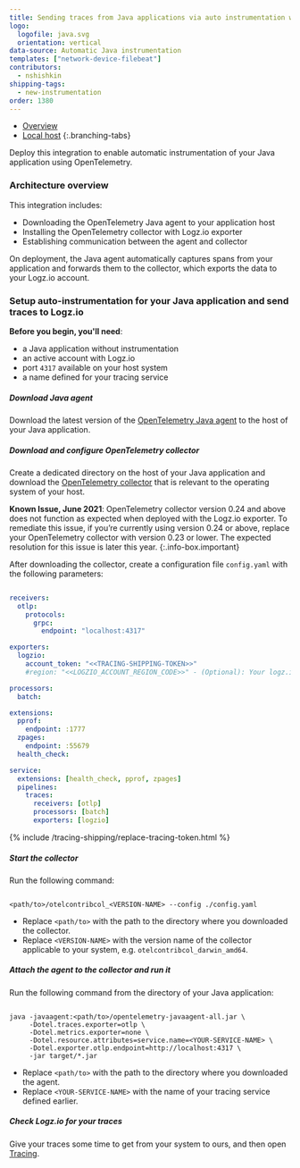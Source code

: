 ```yaml
---
title: Sending traces from Java applications via auto instrumentation with OpenTelemetry
logo:
  logofile: java.svg
  orientation: vertical
data-source: Automatic Java instrumentation
templates: ["network-device-filebeat"]
contributors:
  - nshishkin
shipping-tags:
  - new-instrumentation
order: 1380
---
```


<!-- tabContainer:start -->
<div class="branching-container">

* [Overview](#overview)
* [Local host](#local-host)
{:.branching-tabs}

<!-- tab:start -->
<div id="overview">

Deploy this integration to enable automatic instrumentation of your Java application using OpenTelemetry.

### Architecture overview

This integration includes:

* Downloading the OpenTelemetry Java agent to your application host
* Installing the OpenTelemetry collector with Logz.io exporter
* Establishing communication between the agent and collector

On deployment, the Java agent automatically captures spans from your application and forwards them to the collector, which exports the data to your Logz.io account.

</div>
<!-- tab:end -->


<!-- tab:start -->
<div id="local-host">


### Setup auto-instrumentation for your Java application and send traces to Logz.io

**Before you begin, you'll need**:

* a Java application without instrumentation
* an active account with Logz.io
* port `4317` available on your host system
* a name defined for your tracing service


<div class="tasklist">


##### Download Java agent

Download the latest version of the [OpenTelemetry Java agent](https://github.com/open-telemetry/opentelemetry-java-instrumentation/releases/latest/download/opentelemetry-javaagent-all.jar) to the host of your Java application.

##### Download and configure OpenTelemetry collector

Create a dedicated directory on the host of your Java application and download the [OpenTelemetry collector](https://github.com/open-telemetry/opentelemetry-collector-contrib/releases/tag/v0.23.0) that is relevant to the operating system of your host.

<!-- info-box-start:info -->
**Known Issue, June 2021**: OpenTelemetry collector version 0.24 and above does not function as expected when deployed with the Logz.io exporter. To remediate this issue, if you’re currently using version 0.24 or above, replace your OpenTelemetry collector with version 0.23 or lower.
The expected resolution for this issue is later this year.
{:.info-box.important}
<!-- info-box-end -->

After downloading the collector, create a configuration file `config.yaml` with the following parameters:

```yaml

receivers:  
  otlp:
    protocols:
      grpc:
        endpoint: "localhost:4317"

exporters:
  logzio:
    account_token: "<<TRACING-SHIPPING-TOKEN>>"
    #region: "<<LOGZIO_ACCOUNT_REGION_CODE>>" - (Optional): Your logz.io account region code. Defaults to "us". Required only if your logz.io region is different than US East. https://docs.logz.io/user-guide/accounts/account-region.html#available-regions

processors:
  batch:

extensions:
  pprof:
    endpoint: :1777
  zpages:
    endpoint: :55679
  health_check:

service:
  extensions: [health_check, pprof, zpages]
  pipelines:
    traces:
      receivers: [otlp]
      processors: [batch]
      exporters: [logzio]

```

{% include /tracing-shipping/replace-tracing-token.html %}


##### Start the collector

Run the following command:

```shell

<path/to>/otelcontribcol_<VERSION-NAME> --config ./config.yaml

```
* Replace `<path/to>` with the path to the directory where you downloaded the collector.
* Replace `<VERSION-NAME>` with the version name of the collector applicable to your system, e.g. `otelcontribcol_darwin_amd64`.

##### Attach the agent to the collector and run it

Run the following command from the directory of your Java application:

```shell

java -javaagent:<path/to>/opentelemetry-javaagent-all.jar \
     -Dotel.traces.exporter=otlp \
     -Dotel.metrics.exporter=none \
     -Dotel.resource.attributes=service.name=<YOUR-SERVICE-NAME> \
     -Dotel.exporter.otlp.endpoint=http://localhost:4317 \
     -jar target/*.jar

```

* Replace `<path/to>` with the path to the directory where you downloaded the agent.
* Replace `<YOUR-SERVICE-NAME>` with the name of your tracing service defined earlier.


##### Check Logz.io for your traces

Give your traces some time to get from your system to ours, and then open [Tracing](https://app.logz.io/#/dashboard/jaeger).

</div>

</div>
<!-- tab:end -->

</div>
<!-- tabContainer:end -->
